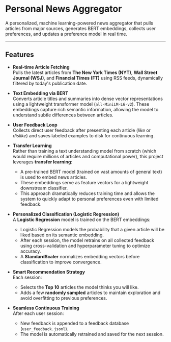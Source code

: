 # Personal News Aggregator

A personalized, machine learning-powered news aggregator that pulls articles from major sources, generates BERT embeddings, collects user preferences, and updates a preference model in real time.

---

## Features

- **Real-time Article Fetching**  
  Pulls the latest articles from **The New York Times (NYT)**, **Wall Street Journal (WSJ)**, and **Financial Times (FT)** using RSS feeds, dynamically filtered by today's publication date.

- **Text Embedding via BERT**  
  Converts article titles and summaries into dense vector representations using a lightweight transformer model (`all-MiniLM-L6-v2`). These embeddings capture rich semantic information, allowing the model to understand subtle differences between articles.

- **User Feedback Loop**  
  Collects direct user feedback after presenting each article (*like* or *dislike*) and saves labeled examples to disk for continuous learning.

- **Transfer Learning**  
  Rather than training a text understanding model from scratch (which would require millions of articles and computational power), this project leverages **transfer learning**:
  - A pre-trained BERT model (trained on vast amounts of general text) is used to embed news articles.
  - These embeddings serve as feature vectors for a lightweight downstream classifier.
  - This approach dramatically reduces training time and allows the system to quickly adapt to personal preferences even with limited feedback.

- **Personalized Classification (Logistic Regression)**  
  A **Logistic Regression** model is trained on the BERT embeddings:
  - Logistic Regression models the probability that a given article will be liked based on its semantic embedding.
  - After each session, the model retrains on all collected feedback using cross-validation and hyperparameter tuning to optimize accuracy.
  - A **StandardScaler** normalizes embedding vectors before classification to improve convergence.

- **Smart Recommendation Strategy**  
  Each session:
  - Selects the **Top 10** articles the model thinks you will like.
  - Adds a few **randomly sampled** articles to maintain exploration and avoid overfitting to previous preferences.

- **Seamless Continuous Training**  
  After each user session:
  - New feedback is appended to a feedback database (`user_feedback.jsonl`).
  - The model is automatically retrained and saved for the next session.

  